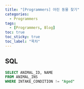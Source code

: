 ```yaml
---
title: "[Programmers] 어린 동물 찾기"
categories:
  - Programmers
tags:
  - [Programmers, Blog]
toc: true
toc_sticky: true
toc_label: "목차"
---
```


## SQL
~~~sql
SELECT ANIMAL_ID, NAME 
FROM ANIMAL_INS 
WHERE INTAKE_CONDITION != "Aged"
~~~